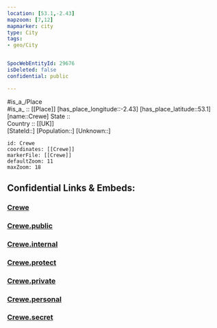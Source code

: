 ```yaml
---
location: [53.1,-2.43] 
mapzoom: [7,12] 
mapmarker: city 
type: City
tags:
- geo/City


SpocWebEntityId: 29676
isDeleted: false
confidential: public

---
```

#is_a_/Place  
#is_a_ :: [[Place]] 
[has_place_longitude::-2.43] 
[has_place_latitude::53.1] 
[name::Crewe] 
State ::  
Country :: [[UK]]  
[StateId::] 
[Population::] 
[Unknown::] 


```leaflet
id: Crewe
coordinates: [[Crewe]] 
markerFile: [[Crewe]] 
defaultZoom: 11 
maxZoom: 18
```


## Confidential Links & Embeds: 

### [Crewe](/_Standards/Earth/Continent/Europe/Europe~North/UK/England/Regions~England/North_West_England/Cheshire-East/cities~Cheshire-East/Crewe.md) 

### [Crewe.public](/_public/Earth/Continent/Europe/Europe~North/UK/England/Regions~England/North_West_England/Cheshire-East/cities~Cheshire-East/Crewe.public.md) 

### [Crewe.internal](/_internal/Earth/Continent/Europe/Europe~North/UK/England/Regions~England/North_West_England/Cheshire-East/cities~Cheshire-East/Crewe.internal.md) 

### [Crewe.protect](/_protect/Earth/Continent/Europe/Europe~North/UK/England/Regions~England/North_West_England/Cheshire-East/cities~Cheshire-East/Crewe.protect.md) 

### [Crewe.private](/_private/Earth/Continent/Europe/Europe~North/UK/England/Regions~England/North_West_England/Cheshire-East/cities~Cheshire-East/Crewe.private.md) 

### [Crewe.personal](/_personal/Earth/Continent/Europe/Europe~North/UK/England/Regions~England/North_West_England/Cheshire-East/cities~Cheshire-East/Crewe.personal.md) 

### [Crewe.secret](/_secret/Earth/Continent/Europe/Europe~North/UK/England/Regions~England/North_West_England/Cheshire-East/cities~Cheshire-East/Crewe.secret.md)

